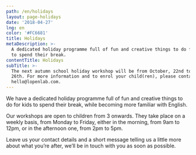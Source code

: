```yaml
---
path: /en/holidays
layout: page-holidays
date: '2018-04-27'
lng: en
color: '#FC6681'
title: Holidays
metaDescription: >-
  A dedicated holiday programme full of fun and creative things to do for kids
  to spend their break.
contentTitle: Holidays
subTitle: >-
  The next autumn school holiday workshop will be from October, 22nd to October,
  26th. For more information and to enrol your child(ren), please contact us on
  hello@lopenlab.com.
---
```

We have a dedicated holiday programme full of fun and creative things to do for kids to spend their break, while becoming more familiar with English. 

Our workshops are open to children from 3 onwards. They take place on a weekly basis, from Monday to Friday, either in the morning, from 9am to 12pm, or in the afternoon one, from 2pm to 5pm. 

Leave us your contact details and a short message telling us a little more about what you’re after, we’ll be in touch with you as soon as possible.
